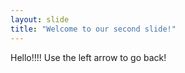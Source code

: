 ```yaml
---
layout: slide
title: "Welcome to our second slide!"
---
```

Hello!!!!
Use the left arrow to go back!